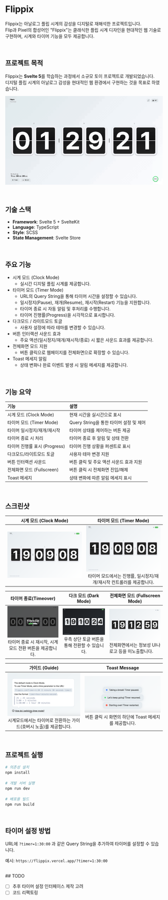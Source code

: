 # Flippix

Flippix는 아날로그 플립 시계의 감성을 디지털로 재해석한 프로젝트입니다.  
Flip과 Pixel의 합성어인 "Flippix"는 클래식한 플립 시계 디자인을 현대적인 웹 기술로 구현하며, 시계와 타이머 기능을 모두 제공합니다.

<br/>

## 프로젝트 목적

Flippix는 **Svelte 5**를 학습하는 과정에서 소규모 토이 프로젝트로 개발되었습니다.  
디지털 플립 시계의 아날로그 감성을 현대적인 웹 환경에서 구현하는 것을 목표로 하였습니다.

![Flippix Preview](./static/screenshots/screen-preview.gif)

<br/>

## 기술 스택

- **Framework**: Svelte 5 + SvelteKit
- **Language**: TypeScript
- **Style**: SCSS
- **State Management**: Svelte Store

<br/>

## 주요 기능

- 시계 모드 (Clock Mode)
  - 실시간 디지털 플립 시계를 제공합니다.
- 타이머 모드 (Timer Mode)
  - URL의 Query String을 통해 타이머 시간을 설정할 수 있습니다.
  - 일시정지(Pause), 재개(Resume), 재시작(Restart) 기능을 지원합니다.
  - 타이머 종료 시 자동 알림 및 후처리를 수행합니다.
  - 타이머 진행률(Progress)을 시각적으로 표시합니다.
- 다크모드 / 라이트모드 토글
  - 사용자 설정에 따라 테마를 변경할 수 있습니다.
- 버튼 인터랙션 사운드 효과
  - 주요 액션(일시정지/재개/재시작/종료) 시 짧은 사운드 효과를 제공합니다.
- 전체화면 모드 지원
  - 버튼 클릭으로 웹페이지를 전체화면으로 확장할 수 있습니다.
- Toast 메세지 알림
  - 상태 변화나 완료 이벤트 발생 시 알림 메세지를 제공합니다.

<br/>

## 기능 요약

| 기능                          | 설명                                    |
| :---------------------------- | :-------------------------------------- |
| 시계 모드 (Clock Mode)        | 현재 시간을 실시간으로 표시             |
| 타이머 모드 (Timer Mode)      | Query String을 통한 타이머 설정 및 제어 |
| 타이머 일시정지/재개/재시작   | 타이머 상태를 제어하는 버튼 제공        |
| 타이머 종료 시 처리           | 타이머 종료 후 알림 및 상태 전환        |
| 타이머 진행률 표시 (Progress) | 타이머 진행 상황을 퍼센트로 표시        |
| 다크모드/라이트모드 토글      | 사용자 테마 변경 지원                   |
| 버튼 인터랙션 사운드          | 버튼 클릭 및 주요 액션 사운드 효과 지원 |
| 전체화면 모드 (Fullscreen)    | 버튼 클릭 시 전체화면 진입/해제         |
| Toast 메세지                  | 상태 변화에 따른 알림 메세지 표시       |

<br/>

## 스크린샷

|                  시계 모드 (Clock Mode)                   |                                                       타이머 모드 (Timer Mode)                                                        |
| :-------------------------------------------------------: | :-----------------------------------------------------------------------------------------------------------------------------------: |
| ![Clock Mode](./static/screenshots/screen-clock-mode.png) | ![Timer Mode](./static/screenshots/screen-clock-mode.png) <br/> 타이머 모드에서는 진행률, 일시정지/재개/재시작 컨트롤러를 제공합니다. |

|                                                 타이머 종료(Timeover)                                                 |                                            다크 모드 (Dark Mode)                                             | 전체화면 모드 (Fullscreen Mode)                                                                                         |
| :-------------------------------------------------------------------------------------------------------------------: | :----------------------------------------------------------------------------------------------------------: | ----------------------------------------------------------------------------------------------------------------------- |
| ![Timer Mode](./static/screenshots/screen-timeover.png) <br/> 타이머 종료 시 재시작, 시계모드 전환 버튼을 제공합니다. | ![Dark Mode](./static/screenshots/screen-dark-mode.png) <br/> 우측 상단 토글 버튼을 통해 전환할 수 있습니다. | ![Fullscreen Mode](./static/screenshots/screen-fullscreen.png) <br/> 전체화면에서는 정보성 UI나 로고 등을 미노출합니다. |

|                                                            가이드 (Guide)                                                            |                                                    Toast Message                                                    |
| :----------------------------------------------------------------------------------------------------------------------------------: | :-----------------------------------------------------------------------------------------------------------------: |
| ![Mode Switch Guide](./static/screenshots/screen-guide.png) <br/> 시계모드에서는 타이머로 전환하는 가이드(호버시 노출)를 제공합니다. | ![Toast Message](./static/screenshots/screen-toast.png) <br/> 버튼 클릭 시 화면의 하단에 Toast 메세지를 제공합니다. |

<br/>

## 프로젝트 실행

```bash
# 의존성 설치
npm install

# 개발 서버 실행
npm run dev

# 배포용 빌드
npm run build

```

<br/>

## 타이머 설정 방법

URL에 `?timer=1:30:00` 과 같은 Query String을 추가하여 타이머를 설정할 수 있습니다.

예시: `https://flippix.vercel.app/?timer=1:30:00`

<br/>
## TODO

- [ ] 추후 타이머 설정 인터페이스 제작 고려
- [ ] 코드 리팩토링
